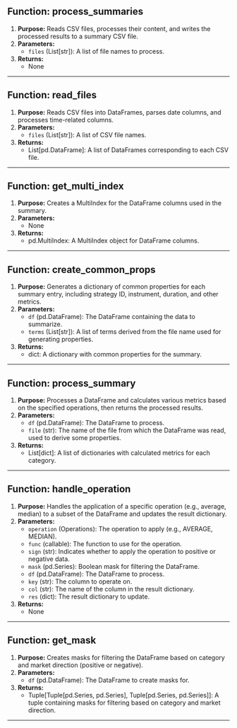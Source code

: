 ## Function: process_summaries

1. **Purpose:** Reads CSV files, processes their content, and writes the processed results to a summary CSV file.
2. **Parameters:**
   - `files` (List[str]): A list of file names to process.
3. **Returns:**
   - None

---

## Function: read_files

1. **Purpose:** Reads CSV files into DataFrames, parses date columns, and processes time-related columns.
2. **Parameters:**
   - `files` (List[str]): A list of CSV file names.
3. **Returns:**
   - List[pd.DataFrame]: A list of DataFrames corresponding to each CSV file.

---

## Function: get_multi_index

1. **Purpose:** Creates a MultiIndex for the DataFrame columns used in the summary.
2. **Parameters:**
   - None
3. **Returns:**
   - pd.MultiIndex: A MultiIndex object for DataFrame columns.

---

## Function: create_common_props

1. **Purpose:** Generates a dictionary of common properties for each summary entry, including strategy ID, instrument, duration, and other metrics.
2. **Parameters:**
   - `df` (pd.DataFrame): The DataFrame containing the data to summarize.
   - `terms` (List[str]): A list of terms derived from the file name used for generating properties.
3. **Returns:**
   - dict: A dictionary with common properties for the summary.

---

## Function: process_summary

1. **Purpose:** Processes a DataFrame and calculates various metrics based on the specified operations, then returns the processed results.
2. **Parameters:**
   - `df` (pd.DataFrame): The DataFrame to process.
   - `file` (str): The name of the file from which the DataFrame was read, used to derive some properties.
3. **Returns:**
   - List[dict]: A list of dictionaries with calculated metrics for each category.

---

## Function: handle_operation

1. **Purpose:** Handles the application of a specific operation (e.g., average, median) to a subset of the DataFrame and updates the result dictionary.
2. **Parameters:**
   - `operation` (Operations): The operation to apply (e.g., AVERAGE, MEDIAN).
   - `func` (callable): The function to use for the operation.
   - `sign` (str): Indicates whether to apply the operation to positive or negative data.
   - `mask` (pd.Series): Boolean mask for filtering the DataFrame.
   - `df` (pd.DataFrame): The DataFrame to process.
   - `key` (str): The column to operate on.
   - `col` (str): The name of the column in the result dictionary.
   - `res` (dict): The result dictionary to update.
3. **Returns:**
   - None

---

## Function: get_mask

1. **Purpose:** Creates masks for filtering the DataFrame based on category and market direction (positive or negative).
2. **Parameters:**
   - `df` (pd.DataFrame): The DataFrame to create masks for.
3. **Returns:**
   - Tuple[Tuple[pd.Series, pd.Series], Tuple[pd.Series, pd.Series]]: A tuple containing masks for filtering based on category and market direction.

---
